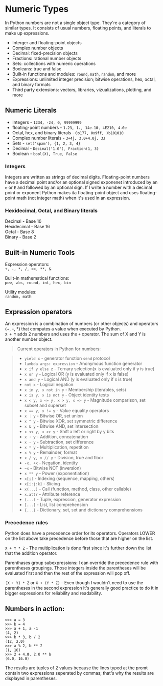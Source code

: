 # Numeric Types

In Python numbers are not a single object type. They're a category of similar types. It consists of usual numbers, floating points, and literals to make up expressions.  

- Interger and floating-point objects
- Complex number objects
- Decimal: fixed-precision objects
- Fractions: rational number objects
- Sets: collections with numeric operations
- Booleans: true and false
- Built-in functions and modules: `round`, `math`, `random`, and more
- Expressions: unlimited integer precision; bitwise operations, hex, octal, and binary formats
- Third party extensions: vectors, libraries, vizualizations, plotting, and more  

## Numeric Literals  

- Integers - `1234, -24, 0, 99999999`
- floating-point numbers - `1.23, 1., 14e-10, 4E210, 4.0e`
- Octal, hex, and binary literals - `0o177, 0x9ff, )b101010`
- Complex number literals - `3+4j, 3.0+4.0j, 3J`
- Sets - `set('spam'), {1, 2, 3, 4}`
- Decimal - `Decimal('1.0'), Fraction(1, 3)`
- Boolean - `bool(X), True, False`  

### Integers  

Integers are written as strings of decimal digits. Floating-point numbers have a decimal point and/or an optional signed exponenet introduced by an `e` or `E` and followed by an optional sign. If I write a number with a decimal point or exponent Python makes ita floating-point object and uses floating-point math (not integer math) when it's used in an expression.  

### Hexidecimal, Octal, and Binary literals  

Decimal - Base 10  
Hexidecimal - Base 16  
Octal - Base 8  
Binary - Base 2  

## Built-in Numeric Tools  

Expression operators:  
`+, -, *, /, >>, **, &`  

Built-in mathematical functions:  
`pow, abs, round, int, hex, bin`  

Utility modules:  
`random, math`  

## Expression operators  

An expression is a combination of numbers (or other objects) and operators (+, -, *) that computes a value when executed by Python.  
`X + Y` adds 2 numbers and uses the `+` operator. The sum of X and Y is another number object.  

> Current operators in Python for numbers:  

> - `yield x` - generator function `send` protocol
> - `lambda args: expression` - Anonymous function generator
> - `x if y else z` - Ternary selection(x is evaluated only if y is true)
> - `x or y` - Logical OR (y is evaluated only if x is false)
> - `x and y` - Logical AND (y is evaluated only if x is true)
> - `not x` - Logical negation
> - `x in y, x not in y` - Membership (iterables, sets)
> - `x is y, x is not y` - Object identity tests
> - `x < y, x <= y, x > y, x => y` - Magnitude comparison, set subset and superset
> - `x == y, x != y` - Value equality operators
> - `x | y` - Bitwise OR, set union
> - `x ^ y` - Bitwise XOR, set symmetric difference
> - `x & y` - Bitwise AND, set intersection
> - `x << y, x >> y` - Shift x left or right by y bits
> - `x + y` - Addition, concatenation
> - `x - y` - Subtraction, set difference
> - `x * y` - Multiplication, repetition
> - `x % y` - Remainder, format
> - `x / y, x // y` - Division, true and floor
> - `-x, +x` - Negation, identity
> - `~x` - Bitwise NOT (inversion)
> - `x ** y` - Power (exponentiation)
> - `x[i]` - Indexing (sequence, mapping, others)
> - `x[i:j:k]` - Slicing
> - `x(...)` - Call (function, method, class, other callable)
> - `x.attr` - Attribute reference
> - `(...)` - Tuple, expression, generator expression
> - `[...]` - List, list comprehension
> - `{...}` - Dictionary, set, set and dictionary comprehensions  

### Precedence rules  

Python does have a precedence order for its operators. Operators LOWER on the list above take precedence before those that are higher on the list.  

`X + Y * Z` - The multiplication is done first since it's further down the list that the addition operator.  

Parenthases group subexpressions: I can override the precedence rule with parentheses groupings. Those integers inside the parentheses will be evaluated first and then the rest of the expression will pop off.  

`(X + Y) * Z` or `X + (Y * Z)` - Even though I wouldn't need to use the parentheses in the second expression it's generally good practice to do it in bigger expressions for reliability and readability.  

## Numbers in action:  

`>>> a = 3`  
`>>> b = 4`  
`>>> a + 1, a -1 `  
`(4, 2)`  
`>>> b * 3, b / 2`  
`(12, 2.0)`  
`>>> a % 2, b ** 2`  
`(1, 16)`  
`>>> 2 + 4.0, 2.0 ** b`  
`(6.0, 16.0)`  

The results are tuples of 2 values because the lines typed at the promt contain two expressions seperated by commas; that's why the results are displayed in parentheses.
